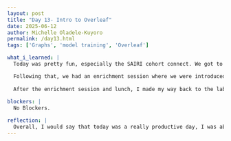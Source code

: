```yaml
---
layout: post
title: "Day 13- Intro to Overleaf"
date: 2025-06-12
author: Michelle Oladele-Kuyoro
permalink: /day13.html
tags: ['Graphs', 'model training', 'Overleaf']

what_i_learned: |
  Today was pretty fun, especially the SAIRI cohort connect. We got to play a game of taboo and Jenga, and it was amusing seeing the competitiveness between group 1 and group 2. I had never played Taboo before, and being introduced to it was very interesting. It was a game that enhances communication skills among the students, and tested my knowledge on how many words i could or couldn't use to describe something.

  Following that, we had an enrichment session where we were introduced to how to use overleaf. At first I didn't understand it, but Michael was able to break it down . I learned about the commands for adding new sections and subsections, as well as making a new paragraph and newline. I hope to be able to learn more about it.
  
  After the enrichment session and lunch, I made my way back to the lab to resume training my model. Dr. Pelumi came to check up on us and to see how far we have been doing today, and made us aware of the deliverable for the end of this week. When I ran EfficientNetB0, I found that the accuracy was very low compared to the other versions we had been using, DenseNet and MobileNet; My team members and I got the exact confusion matrix and the accuracy scores were ~0.5's, which was very interesting. 
  
blockers: |
  No Blockers.

reflection: |
  Overall, I would say that today was a really productive day, I was able to complete the trainings for efficient net v1 and v2, B0. It was also fun engaging in friendly competitions with my cohort, and I am actually looking forward to the enrichment blocks. Dr Pelumi also informed us that we will be going over the basics and summary for each of the individual models, and we will be quizzed on them.  We will finally be able to choose which models will go into our ensemble model. Tommorow, I will ask Dr. Pelumi why that is, and if we will be using this for our ensemble model.
---
```

